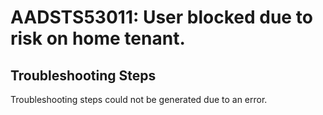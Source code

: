 # AADSTS53011: User blocked due to risk on home tenant.


## Troubleshooting Steps
Troubleshooting steps could not be generated due to an error.